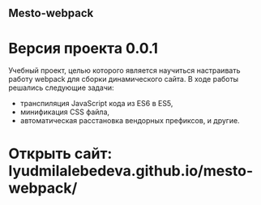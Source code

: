 ## Mesto-webpack 
# Версия проекта 0.0.1
Учебный проект, целью которого является научиться настраивать работу webpack для сборки динамического сайта. В ходе работы решались следующие задачи:
- транспиляция JavaScript кода из ES6 в ES5,
- минификация CSS файла,
- автоматическая расстановка вендорных префиксов,
и другие.
# Открыть сайт: lyudmilalebedeva.github.io/mesto-webpack/